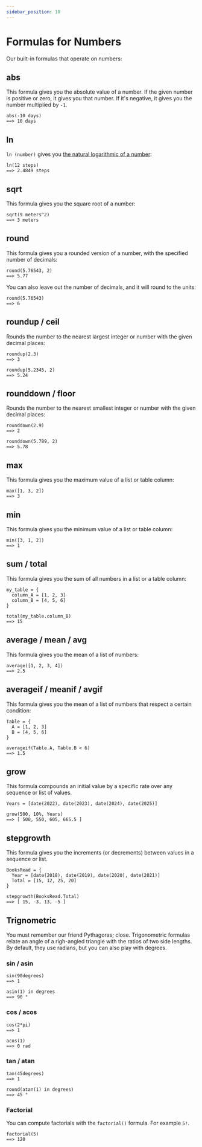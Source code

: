 ```yaml
---
sidebar_position: 10
---
```


# Formulas for Numbers

Our built-in formulas that operate on numbers:

## abs

This formula gives you the absolute value of a number. If the given number is positive or zero, it gives you that number. If it's negative, it gives you the number multiplied by `-1`.

```deci live
abs(-10 days)
==> 10 days
```

## ln

`ln (number)` gives you [the natural logarithmic of a number](https://en.wikipedia.org/wiki/Natural_logarithm):

```deci live
ln(12 steps)
==> 2.4849 steps
```

## sqrt

This formula gives you the square root of a number:

```deci live
sqrt(9 meters^2)
==> 3 meters
```

## round

This formula gives you a rounded version of a number, with the specified number of decimals:

```deci live
round(5.76543, 2)
==> 5.77
```

You can also leave out the number of decimals, and it will round to the units:

```deci live
round(5.76543)
==> 6
```

## roundup / ceil

Rounds the number to the nearest largest integer or number with the given decimal places:

```deci live
roundup(2.3)
==> 3
```

```deci live
roundup(5.2345, 2)
==> 5.24
```

## rounddown / floor

Rounds the number to the nearest smallest integer or number with the given decimal places:

```deci live
rounddown(2.9)
==> 2
```

```deci live
rounddown(5.789, 2)
==> 5.78
```

## max

This formula gives you the maximum value of a list or table column:

```deci live
max([1, 3, 2])
==> 3
```

## min

This formula gives you the minimum value of a list or table column:

```deci live
min([3, 1, 2])
==> 1
```

## sum / total

This formula gives you the sum of all numbers in a list or a table column:

```deci live
my_table = {
  column_A = [1, 2, 3]
  column_B = [4, 5, 6]
}

total(my_table.column_B)
==> 15
```

## average / mean / avg

This formula gives you the mean of a list of numbers:

```deci live
average([1, 2, 3, 4])
==> 2.5
```

## averageif / meanif / avgif

This formula gives you the mean of a list of numbers that respect a certain condition:

```deci live
Table = {
  A = [1, 2, 3]
  B = [4, 5, 6]
}

averageif(Table.A, Table.B < 6)
==> 1.5
```

## grow

This formula compounds an initial value by a specific rate over any sequence or list of values.

```deci live
Years = [date(2022), date(2023), date(2024), date(2025)]

grow(500, 10%, Years)
==> [ 500, 550, 605, 665.5 ]
```

## stepgrowth

This formula gives you the increments (or decrements) between values in a sequence or list.

```deci live
BooksRead = {
  Year = [date(2018), date(2019), date(2020), date(2021)]
  Total = [15, 12, 25, 20]
}

stepgrowth(BooksRead.Total)
==> [ 15, -3, 13, -5 ]
```

## Trignometric

You must remember our friend Pythagoras; close. Trigonometric formulas relate an angle of a righ-angled triangle with the ratios of two side lengths. By default, they use radians, but you can also play with degrees.
### sin / asin

```deci live
sin(90degrees)
==> 1
```

```deci live
asin(1) in degrees
==> 90 °
```

### cos / acos

```deci live
cos(2*pi)
==> 1
```

```deci live
acos(1)
==> 0 rad
```

### tan / atan

```deci live
tan(45degrees)
==> 1
```

```deci live
round(atan(1) in degrees)
==> 45 °
```

### Factorial

You can compute factorials with the `factorial()` formula. For example `5!`.

```deci live
factorial(5)
==> 120
```
